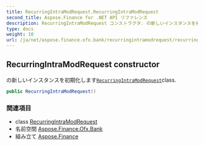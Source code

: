 ```yaml
---
title: RecurringIntraModRequest.RecurringIntraModRequest
second_title: Aspose.Finance for .NET API リファレンス
description: RecurringIntraModRequest コンストラクタ. の新しいインスタンスを初期化しますRecurringIntraModRequestclass.
type: docs
weight: 10
url: /ja/net/aspose.finance.ofx.bank/recurringintramodrequest/recurringintramodrequest/
---
```

## RecurringIntraModRequest constructor

の新しいインスタンスを初期化します[`RecurringIntraModRequest`](../)class.

```csharp
public RecurringIntraModRequest()
```

### 関連項目

* class [RecurringIntraModRequest](../)
* 名前空間 [Aspose.Finance.Ofx.Bank](../../recurringintramodrequest/)
* 組み立て [Aspose.Finance](../../../)


